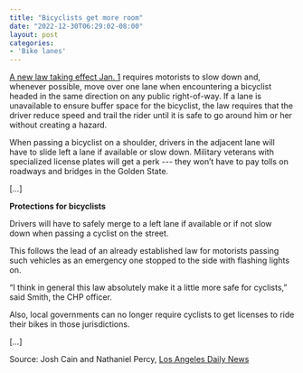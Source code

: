 ```yaml
---
title: "Bicyclists get more room"
date: "2022-12-30T06:29:02-08:00"
layout: post
categories:
- 'Bike lanes'
---
```


[A new law taking effect Jan. 1](/2023/01/the-omnibike-bill/) requires motorists to slow down and, whenever possible, move over one lane when encountering a bicyclist headed in the same direction on any public right-of-way. If a lane is unavailable to ensure buffer space for the bicyclist, the law requires that the driver reduce speed and trail the rider until it is safe to go around him or her without creating a hazard.

When passing a bicyclist on a shoulder, drivers in the adjacent lane will have to slide left a lane if available or slow down. Military veterans with specialized license plates will get a perk --- they won’t have to pay tolls on roadways and bridges in the Golden State.

\[…\]

**Protections for bicyclists**

Drivers will have to safely merge to a left lane if available or if not slow down when passing a cyclist on the street.

This follows the lead of an already established law for motorists passing such vehicles as an emergency one stopped to the side with flashing lights on.

“I think in general this law absolutely make it a little more safe for cyclists,” said Smith, the CHP officer.

Also, local governments can no longer require cyclists to get licenses to ride their bikes in those jurisdictions.

\[…\]

Source: Josh Cain and Nathaniel Percy, [Los Angeles Daily News](https://www.dailynews.com/2022/12/30/bicyclists-get-more-room-vets-get-a-break-on-tolls-and-cops-get-a-law-to-fight-reckless-driving/)